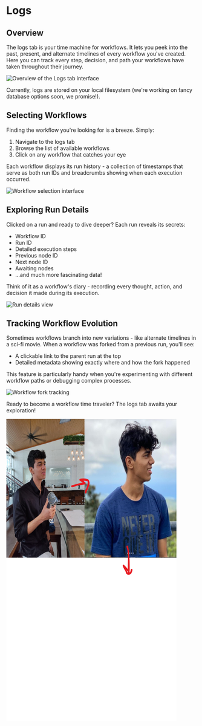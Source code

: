 # Logs

## Overview

The logs tab is your time machine for workflows. It lets you peek into the past, present, and alternate timelines of every workflow you've created. Here you can track every step, decision, and path your workflows have taken throughout their journey.

![Overview of the Logs tab interface](placeholder-logs-overview.png)

Currently, logs are stored on your local filesystem (we're working on fancy database options soon, we promise!).

## Selecting Workflows

Finding the workflow you're looking for is a breeze. Simply:

1. Navigate to the logs tab
2. Browse the list of available workflows
3. Click on any workflow that catches your eye

Each workflow displays its run history - a collection of timestamps that serve as both run IDs and breadcrumbs showing when each execution occurred.

![Workflow selection interface](placeholder-workflow-selection.png)

## Exploring Run Details

Clicked on a run and ready to dive deeper? Each run reveals its secrets:

- Workflow ID
- Run ID
- Detailed execution steps
- Previous node ID
- Next node ID
- Awaiting nodes
- ...and much more fascinating data!

Think of it as a workflow's diary - recording every thought, action, and decision it made during its execution.

![Run details view](placeholder-run-details.png)

## Tracking Workflow Evolution

Sometimes workflows branch into new variations - like alternate timelines in a sci-fi movie. When a workflow was forked from a previous run, you'll see:

- A clickable link to the parent run at the top
- Detailed metadata showing exactly where and how the fork happened

This feature is particularly handy when you're experimenting with different workflow paths or debugging complex processes.

![Workflow fork tracking](placeholder-workflow-fork.png)

Ready to become a workflow time traveler? The logs tab awaits your exploration!

<img src="bruh.png" width="450" height="800" />
